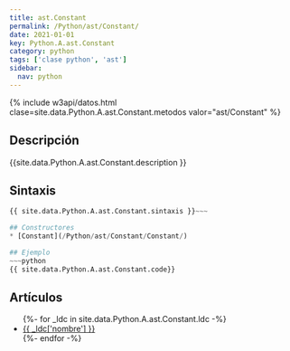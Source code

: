 ```yaml
---
title: ast.Constant
permalink: /Python/ast/Constant/
date: 2021-01-01
key: Python.A.ast.Constant
category: python
tags: ['clase python', 'ast']
sidebar: 
  nav: python
---
```


{% include w3api/datos.html clase=site.data.Python.A.ast.Constant.metodos valor="ast/Constant" %}

## Descripción
{{site.data.Python.A.ast.Constant.description }}

## Sintaxis
~~~python
{{ site.data.Python.A.ast.Constant.sintaxis }}~~~

## Constructores
* [Constant](/Python/ast/Constant/Constant/)

## Ejemplo
~~~python
{{ site.data.Python.A.ast.Constant.code}}
~~~

## Artículos
<ul>
{%- for _ldc in site.data.Python.A.ast.Constant.ldc -%}
   <li>
       <a href="{{_ldc['url'] }}">{{ _ldc['nombre'] }}</a>
   </li>
{%- endfor -%}
</ul>
